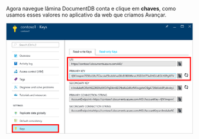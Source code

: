   Agora navegue lâmina DocumentDB conta e clique em **chaves**, como usamos esses valores no aplicativo da web que criamos Avançar.

![Captura de tela do portal do Azure, mostrando uma conta de DocumentDB, com o botão de chaves realçado na lâmina DocumentDB conta e os valores URI, chave primária e chave SECUNDÁRIA realçados na lâmina teclas](./media/documentdb-keys/keys.png)
